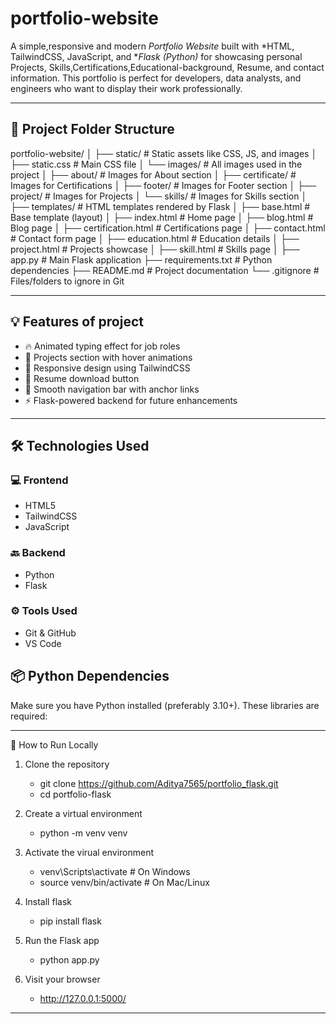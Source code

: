 # portfolio-website

A simple,responsive and modern *Portfolio Website* built with *HTML, TailwindCSS, JavaScript, and **Flask (Python)* for showcasing personal Projects, Skills,Certifications,Educational-background, Resume, and contact information. This portfolio is perfect for developers, data analysts, and engineers who want to display their work professionally.

---------------------------------------------------------------------------------------------------------------------------------------------------------------------------------------------------------------------

## 📁 Project Folder Structure

portfolio-website/
│
├── static/                         # Static assets like CSS, JS, and images
│   ├── static.css                  # Main CSS file
│   └── images/                     # All images used in the project
│       ├── about/                  # Images for About section
│       ├── certificate/            # Images for Certifications
│       ├── footer/                 # Images for Footer section
│       ├── project/                # Images for Projects
│       └── skills/                 # Images for Skills section
│
├── templates/                      # HTML templates rendered by Flask
│   ├── base.html                   # Base template (layout)
│   ├── index.html                  # Home page
│   ├── blog.html                   # Blog page
│   ├── certification.html          # Certifications page
│   ├── contact.html                # Contact form page
│   ├── education.html              # Education details
│   ├── project.html                # Projects showcase
│   ├── skill.html                  # Skills page
│
├── app.py                          # Main Flask application
├── requirements.txt                # Python dependencies
├── README.md                       # Project documentation
└── .gitignore                      # Files/folders to ignore in Git


---------------------------------------------------------------------------------------------------------------------------------------------------------------------------------------------------------------------


## 💡 Features of project

- 🔥 Animated typing effect for job roles
- 💼 Projects section with hover animations
- 🎨 Responsive design using TailwindCSS
- 📄 Resume download button
- 🧭 Smooth navigation bar with anchor links
- ⚡ Flask-powered backend for future enhancements

---------------------------------------------------------------------------------------------------------------------------------------------------------------------------------------------------------------------

## 🛠 Technologies Used

### 💻 Frontend
- HTML5
- TailwindCSS
- JavaScript

### 🔙 Backend
- Python
- Flask

### ⚙ Tools Used
- Git & GitHub
- VS Code

## 📦 Python Dependencies
Make sure you have Python installed (preferably 3.10+). These libraries are required:

---------------------------------------------------------------------------------------------------------------------------------------------------------------------------------------------------------------------

🚀 How to Run Locally
1. Clone the repository
   -  git clone https://github.com/Aditya7565/portfolio_flask.git
   -  cd portfolio-flask
     
3. Create a virtual environment
   -  python -m venv venv 
     
4. Activate the virual environment
   -  venv\Scripts\activate        # On Windows
   -  source venv/bin/activate     # On Mac/Linux
     
5. Install flask
   -  pip install flask 
     
6. Run the Flask app
   -  python app.py 
     
7. Visit your browser
   - http://127.0.0.1:5000/
     
---------------------------------------------------------------------------------------------------------------------------------------------------------------------------------------------------------------------
